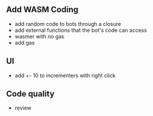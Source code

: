 Add WASM Coding
---------------

- add random code to bots through a closure
- add external functions that the bot's code can access
- wasmer with no gas
- add gas

UI
--

- add +- 10 to incrementers with right click

Code quality
------------

- review
